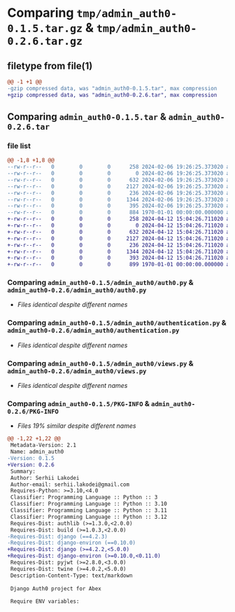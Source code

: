 # Comparing `tmp/admin_auth0-0.1.5.tar.gz` & `tmp/admin_auth0-0.2.6.tar.gz`

## filetype from file(1)

```diff
@@ -1 +1 @@
-gzip compressed data, was "admin_auth0-0.1.5.tar", max compression
+gzip compressed data, was "admin_auth0-0.2.6.tar", max compression
```

## Comparing `admin_auth0-0.1.5.tar` & `admin_auth0-0.2.6.tar`

### file list

```diff
@@ -1,8 +1,8 @@
--rw-r--r--   0        0        0      258 2024-02-06 19:26:25.373020 admin_auth0-0.1.5/README.md
--rw-r--r--   0        0        0        0 2024-02-06 19:26:25.373020 admin_auth0-0.1.5/admin_auth0/__init__.py
--rw-r--r--   0        0        0      632 2024-02-06 19:26:25.373020 admin_auth0-0.1.5/admin_auth0/auth0.py
--rw-r--r--   0        0        0     2127 2024-02-06 19:26:25.373020 admin_auth0-0.1.5/admin_auth0/authentication.py
--rw-r--r--   0        0        0      236 2024-02-06 19:26:25.373020 admin_auth0-0.1.5/admin_auth0/urls.py
--rw-r--r--   0        0        0     1344 2024-02-06 19:26:25.373020 admin_auth0-0.1.5/admin_auth0/views.py
--rw-r--r--   0        0        0      395 2024-02-06 19:26:25.373020 admin_auth0-0.1.5/pyproject.toml
--rw-r--r--   0        0        0      884 1970-01-01 00:00:00.000000 admin_auth0-0.1.5/PKG-INFO
+-rw-r--r--   0        0        0      258 2024-04-12 15:04:26.711020 admin_auth0-0.2.6/README.md
+-rw-r--r--   0        0        0        0 2024-04-12 15:04:26.711020 admin_auth0-0.2.6/admin_auth0/__init__.py
+-rw-r--r--   0        0        0      632 2024-04-12 15:04:26.711020 admin_auth0-0.2.6/admin_auth0/auth0.py
+-rw-r--r--   0        0        0     2127 2024-04-12 15:04:26.711020 admin_auth0-0.2.6/admin_auth0/authentication.py
+-rw-r--r--   0        0        0      236 2024-04-12 15:04:26.711020 admin_auth0-0.2.6/admin_auth0/urls.py
+-rw-r--r--   0        0        0     1344 2024-04-12 15:04:26.711020 admin_auth0-0.2.6/admin_auth0/views.py
+-rw-r--r--   0        0        0      393 2024-04-12 15:04:26.711020 admin_auth0-0.2.6/pyproject.toml
+-rw-r--r--   0        0        0      899 1970-01-01 00:00:00.000000 admin_auth0-0.2.6/PKG-INFO
```

### Comparing `admin_auth0-0.1.5/admin_auth0/auth0.py` & `admin_auth0-0.2.6/admin_auth0/auth0.py`

 * *Files identical despite different names*

### Comparing `admin_auth0-0.1.5/admin_auth0/authentication.py` & `admin_auth0-0.2.6/admin_auth0/authentication.py`

 * *Files identical despite different names*

### Comparing `admin_auth0-0.1.5/admin_auth0/views.py` & `admin_auth0-0.2.6/admin_auth0/views.py`

 * *Files identical despite different names*

### Comparing `admin_auth0-0.1.5/PKG-INFO` & `admin_auth0-0.2.6/PKG-INFO`

 * *Files 19% similar despite different names*

```diff
@@ -1,22 +1,22 @@
 Metadata-Version: 2.1
 Name: admin_auth0
-Version: 0.1.5
+Version: 0.2.6
 Summary: 
 Author: Serhii Lakodei
 Author-email: serhii.lakodei@gmail.com
 Requires-Python: >=3.10,<4.0
 Classifier: Programming Language :: Python :: 3
 Classifier: Programming Language :: Python :: 3.10
 Classifier: Programming Language :: Python :: 3.11
 Classifier: Programming Language :: Python :: 3.12
 Requires-Dist: authlib (>=1.3.0,<2.0.0)
 Requires-Dist: build (>=1.0.3,<2.0.0)
-Requires-Dist: django (==4.2.3)
-Requires-Dist: django-environ (==0.10.0)
+Requires-Dist: django (>=4.2.2,<5.0.0)
+Requires-Dist: django-environ (>=0.10.0,<0.11.0)
 Requires-Dist: pyjwt (>=2.8.0,<3.0.0)
 Requires-Dist: twine (>=4.0.2,<5.0.0)
 Description-Content-Type: text/markdown
 
 Django Auth0 project for Abex
 
 Require ENV variables:
```

